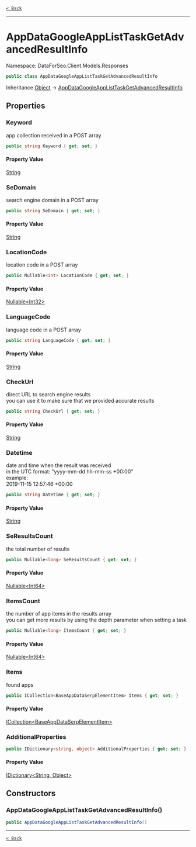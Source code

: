 [`< Back`](./)

---

# AppDataGoogleAppListTaskGetAdvancedResultInfo

Namespace: DataForSeo.Client.Models.Responses

```csharp
public class AppDataGoogleAppListTaskGetAdvancedResultInfo
```

Inheritance [Object](https://docs.microsoft.com/en-us/dotnet/api/system.object) → [AppDataGoogleAppListTaskGetAdvancedResultInfo](./dataforseo.client.models.responses.appdatagoogleapplisttaskgetadvancedresultinfo)

## Properties

### **Keyword**

app collection received in a POST array

```csharp
public string Keyword { get; set; }
```

#### Property Value

[String](https://docs.microsoft.com/en-us/dotnet/api/system.string)<br>

### **SeDomain**

search engine domain in a POST array

```csharp
public string SeDomain { get; set; }
```

#### Property Value

[String](https://docs.microsoft.com/en-us/dotnet/api/system.string)<br>

### **LocationCode**

location code in a POST array

```csharp
public Nullable<int> LocationCode { get; set; }
```

#### Property Value

[Nullable&lt;Int32&gt;](https://docs.microsoft.com/en-us/dotnet/api/system.nullable-1)<br>

### **LanguageCode**

language code in a POST array

```csharp
public string LanguageCode { get; set; }
```

#### Property Value

[String](https://docs.microsoft.com/en-us/dotnet/api/system.string)<br>

### **CheckUrl**

direct URL to search engine results
 <br>you can use it to make sure that we provided accurate results

```csharp
public string CheckUrl { get; set; }
```

#### Property Value

[String](https://docs.microsoft.com/en-us/dotnet/api/system.string)<br>

### **Datetime**

date and time when the result was received
 <br>in the UTC format: “yyyy-mm-dd hh-mm-ss +00:00”
 <br>example:
 <br>2019-11-15 12:57:46 +00:00

```csharp
public string Datetime { get; set; }
```

#### Property Value

[String](https://docs.microsoft.com/en-us/dotnet/api/system.string)<br>

### **SeResultsCount**

the total number of results

```csharp
public Nullable<long> SeResultsCount { get; set; }
```

#### Property Value

[Nullable&lt;Int64&gt;](https://docs.microsoft.com/en-us/dotnet/api/system.nullable-1)<br>

### **ItemsCount**

the number of app items in the results array
 <br>you can get more results by using the depth parameter when setting a task

```csharp
public Nullable<long> ItemsCount { get; set; }
```

#### Property Value

[Nullable&lt;Int64&gt;](https://docs.microsoft.com/en-us/dotnet/api/system.nullable-1)<br>

### **Items**

found apps

```csharp
public ICollection<BaseAppDataSerpElementItem> Items { get; set; }
```

#### Property Value

[ICollection&lt;BaseAppDataSerpElementItem&gt;](./dataforseo.client.models.baseappdataserpelementitem)<br>

### **AdditionalProperties**

```csharp
public IDictionary<string, object> AdditionalProperties { get; set; }
```

#### Property Value

[IDictionary&lt;String, Object&gt;](https://docs.microsoft.com/en-us/dotnet/api/system.collections.generic.idictionary-2)<br>

## Constructors

### **AppDataGoogleAppListTaskGetAdvancedResultInfo()**

```csharp
public AppDataGoogleAppListTaskGetAdvancedResultInfo()
```

---

[`< Back`](./)
